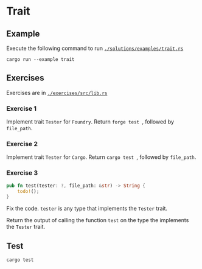 # Trait

## Example

Execute the following command to run [`./solutions/examples/trait.rs`](https://github.com/Cyfrin/rust-crash-course/blob/main/topics/trait_basic/solutions/examples/trait.rs)

```shell
cargo run --example trait
```

## Exercises

Exercises are in [`./exercises/src/lib.rs`](https://github.com/Cyfrin/rust-crash-course/blob/main/topics/trait_basic/exercises/src/lib.rs)

### Exercise 1

Implement trait `Tester` for `Foundry`. Return `forge test `, followed by `file_path`.

### Exercise 2

Implement trait `Tester` for `Cargo`. Return `cargo test `, followed by `file_path`.

### Exercise 3

```rust
pub fn test(tester: ?, file_path: &str) -> String {
    todo!();
}
```

Fix the code. `tester` is any type that implements the `Tester` trait.

Return the output of calling the function `test` on the type the implements the `Tester` trait.

## Test

```shell
cargo test
```
